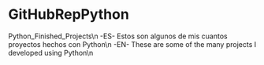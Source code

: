 # GitHubRepPython
 Python_Finished_Projects\n 
-ES- Estos son algunos de mis cuantos proyectos hechos con Python\n
-EN- These are some of the many projects I developed using Python\n
